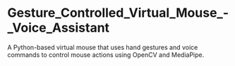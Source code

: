 # Gesture_Controlled_Virtual_Mouse_-_Voice_Assistant
A Python-based virtual mouse that uses hand gestures and voice commands to control mouse actions using OpenCV and MediaPipe.
